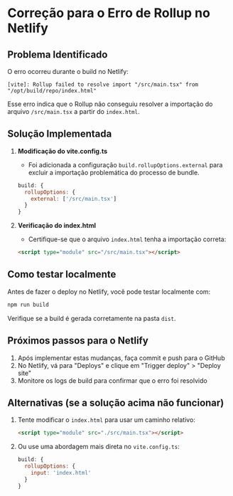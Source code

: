 # Correção para o Erro de Rollup no Netlify

## Problema Identificado

O erro ocorreu durante o build no Netlify:
```
[vite]: Rollup failed to resolve import "/src/main.tsx" from "/opt/build/repo/index.html"
```

Esse erro indica que o Rollup não conseguiu resolver a importação do arquivo `/src/main.tsx` a partir do `index.html`.

## Solução Implementada

1. **Modificação do vite.config.ts**
   - Foi adicionada a configuração `build.rollupOptions.external` para excluir a importação problemática do processo de bundle.
   ```js
   build: {
     rollupOptions: {
       external: ['/src/main.tsx']
     }
   }
   ```

2. **Verificação do index.html**
   - Certifique-se que o arquivo `index.html` tenha a importação correta:
   ```html
   <script type="module" src="/src/main.tsx"></script>
   ```

## Como testar localmente

Antes de fazer o deploy no Netlify, você pode testar localmente com:
```bash
npm run build
```

Verifique se a build é gerada corretamente na pasta `dist`.

## Próximos passos para o Netlify

1. Após implementar estas mudanças, faça commit e push para o GitHub
2. No Netlify, vá para "Deploys" e clique em "Trigger deploy" > "Deploy site"
3. Monitore os logs de build para confirmar que o erro foi resolvido

## Alternativas (se a solução acima não funcionar)

1. Tente modificar o `index.html` para usar um caminho relativo:
   ```html
   <script type="module" src="./src/main.tsx"></script>
   ```

2. Ou use uma abordagem mais direta no `vite.config.ts`:
   ```js
   build: {
     rollupOptions: {
       input: 'index.html'
     }
   }
   ``` 